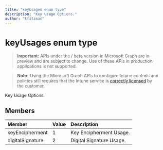 ```yaml
---
title: "keyUsages enum type"
description: "Key Usage Options."
author: "tfitzmac"
---
```


# keyUsages enum type

> **Important:** APIs under the / beta version in Microsoft Graph are in preview and are subject to change. Use of these APIs in production applications is not supported.

> **Note:** Using the Microsoft Graph APIs to configure Intune controls and policies still requires that the Intune service is [correctly licensed](https://go.microsoft.com/fwlink/?linkid=839381) by the customer.

Key Usage Options.
## Members
|Member|Value|Description|
|:---|:---|:---|
|keyEncipherment|1|Key Encipherment Usage.|
|digitalSignature|2|Digital Signature Usage.|





